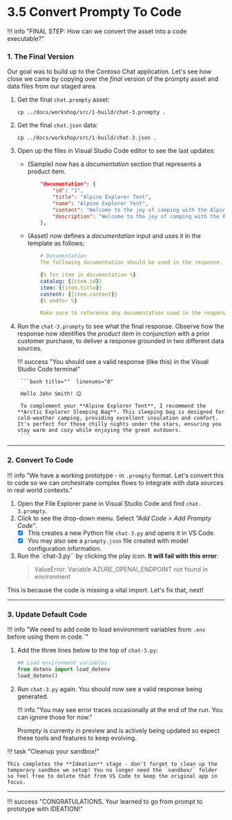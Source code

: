 
# 3.5 Convert Prompty To Code

!!! info "FINAL STEP: How can we convert the asset into a code executable?"

### 1. The Final Version

Our goal was to build up to the Contoso Chat application. Let's see how close we came by copying over the _final_ version of the prompty asset and data files from our staged area.

1. Get the final `chat.prompty` asset:

    ``` title=""
    cp ../docs/workshop/src/1-build/chat-3.prompty .
    ```

1. Get the final `chat.json` data:

    ``` title=""
    cp ../docs/workshop/src/1-build/chat-3.json .
    ```

1. Open up the files in Visual Studio Code editor to see the last updates:
    - (Sample) now has a _documentation_ section that represents a product item.

        ```json title=""
            "documentation": {
                "id": "1",
                "title": "Alpine Explorer Tent",
                "name": "Alpine Explorer Tent",
                "content": "Welcome to the joy of camping with the Alpine Explorer Tent! This robust, 8-person, 3-season marvel is from the responsible hands of the AlpineGear brand. Promising an enviable setup that is as straightforward as counting sheep, your camping experience is transformed into a breezy pastime. Looking for privacy? The detachable divider provides separate spaces at a moment's notice. Love a tent that breathes? The numerous mesh windows and adjustable vents fend off any condensation dragon trying to dampen your adventure fun. The waterproof assurance keeps you worry-free during unexpected rain dances. With a built-in gear loft to stash away your outdoor essentials, the Alpine Explorer Tent emerges as a smooth balance of privacy, comfort, and convenience. Simply put, this tent isn't just a shelter - it's your second home in the heart of nature! Whether you're a seasoned camper or a nature-loving novice, this tent makes exploring the outdoors a joyous journey.",
                "description": "Welcome to the joy of camping with the Alpine Explorer Tent! This robust, 8-person, 3-season marvel is from the responsible hands of the AlpineGear brand. Promising an enviable setup that is as straightforward as counting sheep, your camping experience is transformed into a breezy pastime. Looking for privacy? The detachable divider provides separate spaces at a moment's notice. Love a tent that breathes? The numerous mesh windows and adjustable vents fend off any condensation dragon trying to dampen your adventure fun. The waterproof assurance keeps you worry-free during unexpected rain dances. With a built-in gear loft to stash away your outdoor essentials, the Alpine Explorer Tent emerges as a smooth balance of privacy, comfort, and convenience. Simply put, this tent isn't just a shelter - it's your second home in the heart of nature! Whether you're a seasoned camper or a nature-loving novice, this tent makes exploring the outdoors a joyous journey."
            },
        ```


    - (Asset) now defines a _documentation_ input and uses it in the template as follows:

        ```yaml title="" 
            # Documentation
            The following documentation should be used in the response. The response should specifically include the product id.

            {% for item in documentation %}
            catalog: {{item.id}}
            item: {{item.title}}
            content: {{item.content}}
            {% endfor %}

            Make sure to reference any documentation used in the response.
        ```

1. Run the `chat-3.prompty` to see what the final response. Observe how the response now identifies the _product item_ in conjunction with a prior customer purchase, to deliver a response grounded in two different data sources.

    !!! success "You should see a valid response (like this) in the Visual Studio Code terminal"

        ```bash title=""  linenums="0"

        Hello John Smith! 😊 

        To complement your **Alpine Explorer Tent**, I recommend the **Arctic Explorer Sleeping Bag**. This sleeping bag is designed for cold-weather camping, providing excellent insulation and comfort. It's perfect for those chilly nights under the stars, ensuring you stay warm and cozy while enjoying the great outdoors. 
        ```

---

### 2. Convert To Code

!!! info "We have a working prototype - in `.prompty` format. Let's convert this to code so we can orchestrate complex flows to integrate with data sources in real world contexts."

1. Open the File Explorer pane in Visual Studio Code and find `chat-3.prompty`.
1. Click to see the drop-down menu. Select _"Add Code > Add Prompty Code"_. 
    - [X] This creates a new Python file `chat-3.py` and opens it in VS Code.
    - [X] You may also see a `prompty.json` file created with model configuration information.

1. Run the `chat-3.py`` by clicking the play icon. **It will fail with this error**.  
    > ValueError: Variable AZURE_OPENAI_ENDPOINT not found in environment

This is because the code is missing a vital import. Let's fix that, next!

---

### 3. Update Default Code

!!! info "We need to add code to load environment variables from `.env` before using them in code.`"   

1. Add the three lines below to the top of `chat-3.py`:

    ```python title="chat-3.py"
    ## Load environment variables
    from dotenv import load_dotenv
    load_dotenv()
    ```
        
1. Run `chat-3.py` again. You should now see a valid response being generated. 

    !!! info "You may see error traces occasionally at the end of the run. You can ignore those for now."

    Prompty is currenty in preview and is actively being updated so expect these tools and features to keep evolving.

<!--
    !!! tip "Press Alt-Z (or Cmd-Z on Mac) to toggle word wrap. This will make the prompts in the `.prompty` file easier to read within the limited screen view."
-->

!!! task "Cleanup your sandbox!"

    This completes the **Ideation** stage - don't forget to clean up the temporary sandbox we setup! You no longer need the `sandbox/` folder so feel free to delete that from VS Code to keep the original app in focus.

---

!!! success "CONGRATULATIONS. Your learned to go from prompt to prototype with IDEATION!"



